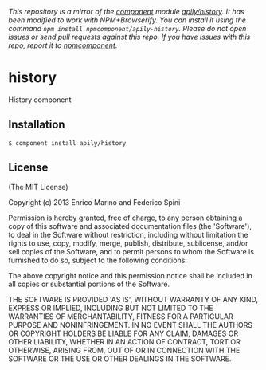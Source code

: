 *This repository is a mirror of the [component](http://component.io) module [apily/history](http://github.com/apily/history). It has been modified to work with NPM+Browserify. You can install it using the command `npm install npmcomponent/apily-history`. Please do not open issues or send pull requests against this repo. If you have issues with this repo, report it to [npmcomponent](https://github.com/airportyh/npmcomponent).*
# history

History component

## Installation

    $ component install apily/history

## License

(The MIT License)

Copyright (c) 2013 Enrico Marino and Federico Spini

Permission is hereby granted, free of charge, to any person obtaining
a copy of this software and associated documentation files (the
'Software'), to deal in the Software without restriction, including
without limitation the rights to use, copy, modify, merge, publish,
distribute, sublicense, and/or sell copies of the Software, and to
permit persons to whom the Software is furnished to do so, subject to
the following conditions:

The above copyright notice and this permission notice shall be
included in all copies or substantial portions of the Software.

THE SOFTWARE IS PROVIDED 'AS IS', WITHOUT WARRANTY OF ANY KIND,
EXPRESS OR IMPLIED, INCLUDING BUT NOT LIMITED TO THE WARRANTIES OF
MERCHANTABILITY, FITNESS FOR A PARTICULAR PURPOSE AND NONINFRINGEMENT.
IN NO EVENT SHALL THE AUTHORS OR COPYRIGHT HOLDERS BE LIABLE FOR ANY
CLAIM, DAMAGES OR OTHER LIABILITY, WHETHER IN AN ACTION OF CONTRACT,
TORT OR OTHERWISE, ARISING FROM, OUT OF OR IN CONNECTION WITH THE
SOFTWARE OR THE USE OR OTHER DEALINGS IN THE SOFTWARE.
